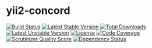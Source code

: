 yii2-concord
============

[![Build Status](https://travis-ci.org/fangface/yii2-concord.png?branch=master)](https://travis-ci.org/fangface/yii2-concord)
[![Latest Stable Version](https://poser.pugx.org/fangface/yii2-concord/v/stable.png)](https://packagist.org/packages/fangface/yii2-concord)
[![Total Downloads](https://poser.pugx.org/fangface/yii2-concord/downloads.png)](https://packagist.org/packages/fangface/yii2-concord)
[![Latest Unstable Version](https://poser.pugx.org/fangface/yii2-concord/v/unstable.png)](https://github.com/fangface/yii2-concord)
[![License](https://poser.pugx.org/fangface/yii2-concord/license.png)](https://packagist.org/packages/fangface/yii2-concord)
[![Code Coverage](https://scrutinizer-ci.com/g/fangface/yii2-concord/badges/coverage.png?s=218f6c3059b8326e9651021b0fd91f6fa5a62fbf)](https://scrutinizer-ci.com/g/fangface/yii2-concord/)
[![Scrutinizer Quality Score](https://scrutinizer-ci.com/g/fangface/yii2-concord/badges/quality-score.png?s=27ff98f6eae610bbbd37b65139cec0b0f3029ab8)](https://scrutinizer-ci.com/g/fangface/yii2-concord/)
[![Dependency Status](https://www.versioneye.com/php/fangface:yii2-concord/dev-master/badge.png)](https://www.versioneye.com/php/fangface:yii2-concord/dev-master)


